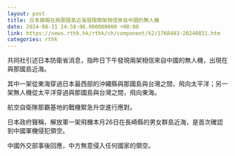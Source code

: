 ```yaml
---
layout: post
title: 日本據報在與那國島近海發現兩架相信來自中國的無人機
date: 2024-08-31 14:58:06.000000000 +08:00
link: https://news.rthk.hk/rthk/ch/component/k2/1768483-20240831.htm
categories: rthk
---
```


共同社引述日本防衛省消息，指昨日下午發現兩架相信來自中國的無人機，出現在與那國島近海。

其中一架從東海穿過日本最西部的沖繩縣與那國島與台灣之間，飛向太平洋；另一架無人機從太平洋穿過與那國島與台灣之間，飛向東海。

航空自衛隊那霸基地的戰機緊急升空進行應對。

日本政府聲稱，解放軍一架飛機本月26日在長崎縣的男女群島近海，是首次確認到中國軍機侵犯領空。

中國外交部事後回應，中方無意侵入任何國家的領空。

